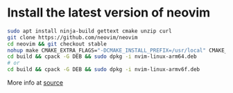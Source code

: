 # Install the latest version of neovim

```bash
sudo apt install ninja-build gettext cmake unzip curl
git clone https://github.com/neovim/neovim
cd neovim && git checkout stable
nohup make CMAKE_EXTRA_FLAGS="-DCMAKE_INSTALL_PREFIX=/usr/local" CMAKE_BUILD_TYPE=RelWithDebInfo > output.log 2>&1 &
cd build && cpack -G DEB && sudo dpkg -i nvim-linux-arm64.deb
# or
cd build && cpack -G DEB && sudo dpkg -i nvim-linux-armv6f.deb

```

More info at [source](https://github.com/neovim/neovim/blob/master/BUILD.md)
